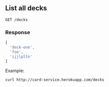 ## List all decks

`GET /decks`

### Response

```javascript
[
  'deck-one',
  'foo',
  'ijjlpltn'
]
```

Example:

`curl http://card-service.herokuapp.com/decks`
